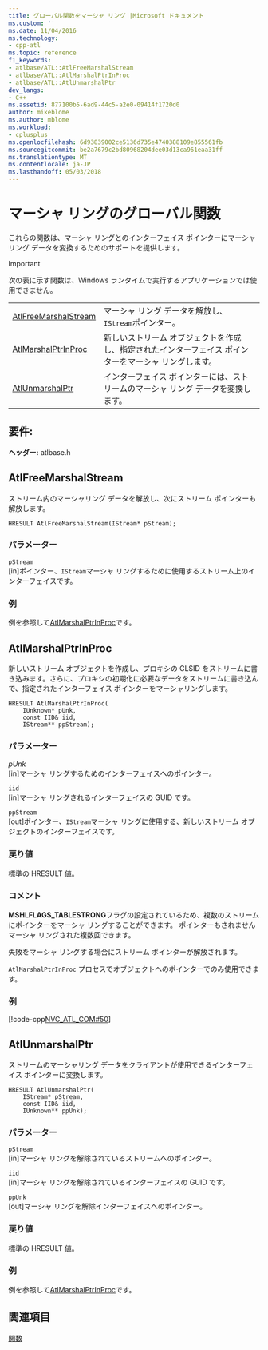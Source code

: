 ```yaml
---
title: グローバル関数をマーシャ リング |Microsoft ドキュメント
ms.custom: ''
ms.date: 11/04/2016
ms.technology:
- cpp-atl
ms.topic: reference
f1_keywords:
- atlbase/ATL::AtlFreeMarshalStream
- atlbase/ATL::AtlMarshalPtrInProc
- atlbase/ATL::AtlUnmarshalPtr
dev_langs:
- C++
ms.assetid: 877100b5-6ad9-44c5-a2e0-09414f1720d0
author: mikeblome
ms.author: mblome
ms.workload:
- cplusplus
ms.openlocfilehash: 6d93839002ce5136d735e4740388109e855561fb
ms.sourcegitcommit: be2a7679c2bd80968204dee03d13ca961eaa31ff
ms.translationtype: MT
ms.contentlocale: ja-JP
ms.lasthandoff: 05/03/2018
---
```

# <a name="marshaling-global-functions"></a>マーシャ リングのグローバル関数
これらの関数は、マーシャ リングとのインターフェイス ポインターにマーシャ リング データを変換するためのサポートを提供します。  
  
> [!IMPORTANT]
>  次の表に示す関数は、Windows ランタイムで実行するアプリケーションでは使用できません。  
  
|||  
|-|-|  
|[AtlFreeMarshalStream](#atlfreemarshalstream)|マーシャ リング データを解放し、`IStream`ポインター。|  
|[AtlMarshalPtrInProc](#atlmarshalptrinproc)|新しいストリーム オブジェクトを作成し、指定されたインターフェイス ポインターをマーシャ リングします。|  
|[AtlUnmarshalPtr](#atlunmarshalptr)|インターフェイス ポインターには、ストリームのマーシャ リング データを変換します。|  

## <a name="requirements"></a>要件:
**ヘッダー:** atlbase.h
  
##  <a name="atlfreemarshalstream"></a>  AtlFreeMarshalStream  
 ストリーム内のマーシャリング データを解放し、次にストリーム ポインターも解放します。  

```
HRESULT AtlFreeMarshalStream(IStream* pStream);
```  
  
### <a name="parameters"></a>パラメーター  
 `pStream`  
 [in]ポインター、`IStream`マーシャ リングするために使用するストリーム上のインターフェイスです。  
  
### <a name="example"></a>例  
  例を参照して[AtlMarshalPtrInProc](#atlmarshalptrinproc)です。  
  
##  <a name="atlmarshalptrinproc"></a>  AtlMarshalPtrInProc  
 新しいストリーム オブジェクトを作成し、プロキシの CLSID をストリームに書き込みます。さらに、プロキシの初期化に必要なデータをストリームに書き込んで、指定されたインターフェイス ポインターをマーシャリングします。  
  
```
HRESULT AtlMarshalPtrInProc(
    IUnknown* pUnk,
    const IID& iid,
    IStream** ppStream);
```  
  
### <a name="parameters"></a>パラメーター  
 *pUnk*  
 [in]マーシャ リングするためのインターフェイスへのポインター。  
  
 `iid`  
 [in]マーシャ リングされるインターフェイスの GUID です。  
  
 `ppStream`  
 [out]ポインター、`IStream`マーシャ リングに使用する、新しいストリーム オブジェクトのインターフェイスです。  
  
### <a name="return-value"></a>戻り値  
 標準の HRESULT 値。  
  
### <a name="remarks"></a>コメント  
 **MSHLFLAGS_TABLESTRONG**フラグの設定されているため、複数のストリームにポインターをマーシャ リングすることができます。 ポインターもされませんマーシャ リングされた複数回できます。  
  
 失敗をマーシャ リングする場合にストリーム ポインターが解放されます。  
  
 `AtlMarshalPtrInProc` プロセスでオブジェクトへのポインターでのみ使用できます。  
  
### <a name="example"></a>例  
 [!code-cpp[NVC_ATL_COM#50](../../atl/codesnippet/cpp/marshaling-global-functions_1.cpp)]  
  
##  <a name="atlunmarshalptr"></a>  AtlUnmarshalPtr  
 ストリームのマーシャリング データをクライアントが使用できるインターフェイス ポインターに変換します。  
   
```
HRESULT AtlUnmarshalPtr(
    IStream* pStream,
    const IID& iid,
    IUnknown** ppUnk);
```  
  
### <a name="parameters"></a>パラメーター  
 `pStream`  
 [in]マーシャ リングを解除されているストリームへのポインター。  
  
 `iid`  
 [in]マーシャ リングを解除されているインターフェイスの GUID です。  
  
 `ppUnk`  
 [out]マーシャ リングを解除インターフェイスへのポインター。  
  
### <a name="return-value"></a>戻り値  
 標準の HRESULT 値。  
  
### <a name="example"></a>例  
  例を参照して[AtlMarshalPtrInProc](#atlmarshalptrinproc)です。  
  
## <a name="see-also"></a>関連項目  
 [関数](../../atl/reference/atl-functions.md)
